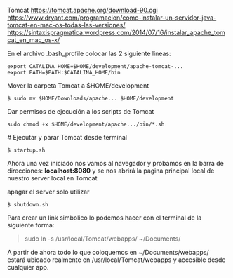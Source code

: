 Tomcat
https://tomcat.apache.org/download-90.cgi
https://www.dryant.com/programacion/como-instalar-un-servidor-java-tomcat-en-mac-os-todas-las-versiones/
https://sintaxispragmatica.wordpress.com/2014/07/16/instalar_apache_tomcat_en_mac_os-x/

En el archivo .bash_profile colocar las 2 siguiente lineas:

```shell
export CATALINA_HOME=$HOME/development/apache-tomcat-...
export PATH=$PATH:$CATALINA_HOME/bin
```

Mover la carpeta Tomcat a $HOME/development

```shell
$ sudo mv $HOME/Downloads/apache... $HOME/development
```

Dar permisos de ejecución a los scripts de Tomcat

```shell
sudo chmod +x $HOME/development/apache.../bin/*.sh
```

\# Ejecutar y parar Tomcat desde terminal

```shell
$ startup.sh
```

Ahora una vez iniciado nos vamos al navegador y probamos en la barra de direcciones: **localhost:8080** y se nos abrirá la pagina principal local de nuestro server local en Tomcat

apagar el server solo utilizar 

```shell
$ shutdown.sh 
```

Para crear un link simbolico lo podemos hacer con el terminal de la siguiente forma:

> sudo ln -s /usr/local/Tomcat/webapps/ ~/Documents/

A partir de ahora todo lo que coloquemos en ~/Documents/webapps/ estará ubicado realmente en /usr/local/Tomcat/webapps y accesible desde cualquier app.